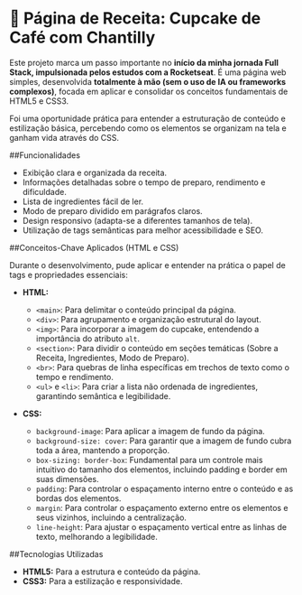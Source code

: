 # 🧁 Página de Receita: Cupcake de Café com Chantilly

Este projeto marca um passo importante no **início da minha jornada Full Stack, impulsionada pelos estudos com a Rocketseat**. É uma página web simples, desenvolvida **totalmente à mão (sem o uso de IA ou frameworks complexos)**, focada em aplicar e consolidar os conceitos fundamentais de HTML5 e CSS3.

Foi uma oportunidade prática para entender a estruturação de conteúdo e estilização básica, percebendo como os elementos se organizam na tela e ganham vida através do CSS.

##Funcionalidades

* Exibição clara e organizada da receita.
* Informações detalhadas sobre o tempo de preparo, rendimento e dificuldade.
* Lista de ingredientes fácil de ler.
* Modo de preparo dividido em parágrafos claros.
* Design responsivo (adapta-se a diferentes tamanhos de tela).
* Utilização de tags semânticas para melhor acessibilidade e SEO.

##Conceitos-Chave Aplicados (HTML e CSS)

Durante o desenvolvimento, pude aplicar e entender na prática o papel de tags e propriedades essenciais:

* **HTML:**
    * `<main>`: Para delimitar o conteúdo principal da página.
    * `<div>`: Para agrupamento e organização estrutural do layout.
    * `<img>`: Para incorporar a imagem do cupcake, entendendo a importância do atributo `alt`.
    * `<section>`: Para dividir o conteúdo em seções temáticas (Sobre a Receita, Ingredientes, Modo de Preparo).
    * `<br>`: Para quebras de linha específicas em trechos de texto como o tempo e rendimento.
    * `<ul>` e `<li>`: Para criar a lista não ordenada de ingredientes, garantindo semântica e legibilidade.

* **CSS:**
    * `background-image`: Para aplicar a imagem de fundo da página.
    * `background-size: cover`: Para garantir que a imagem de fundo cubra toda a área, mantendo a proporção.
    * `box-sizing: border-box`: Fundamental para um controle mais intuitivo do tamanho dos elementos, incluindo padding e border em suas dimensões.
    * `padding`: Para controlar o espaçamento interno entre o conteúdo e as bordas dos elementos.
    * `margin`: Para controlar o espaçamento externo entre os elementos e seus vizinhos, incluindo a centralização.
    * `line-height`: Para ajustar o espaçamento vertical entre as linhas de texto, melhorando a legibilidade.

##Tecnologias Utilizadas

* **HTML5:** Para a estrutura e conteúdo da página.
* **CSS3:** Para a estilização e responsividade.
